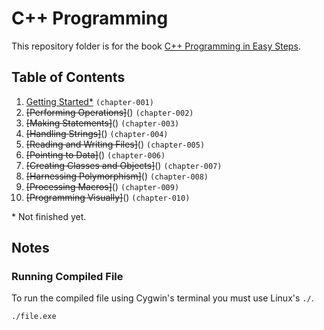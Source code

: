 # C++ Programming
This repository folder is for the book [C++ Programming in Easy Steps](http://amzn.to/2cQTgmr).

## Table of Contents
1. [Getting Started\*](chapter-001) `(chapter-001)`
2. ~~[Performing Operations]~~() `(chapter-002)`
3. ~~[Making Statements]~~() `(chapter-003)`
4. ~~[Handling Strings]~~() `(chapter-004)`
5. ~~[Reading and Writing Files]~~() `(chapter-005)`
6. ~~[Pointing to Data]~~() `(chapter-006)`
7. ~~[Creating Classes and Objects]~~() `(chapter-007)`
8. ~~[Harnessing Polymorphism]~~() `(chapter-008)`
9. ~~[Processing Macros]~~() `(chapter-009)`
10. ~~[Programming Visually]~~() `(chapter-010)`

\* Not finished yet.

## Notes

### Running Compiled File

To run the compiled file using Cygwin's terminal you must use Linux's `./`.

```bash
./file.exe
```